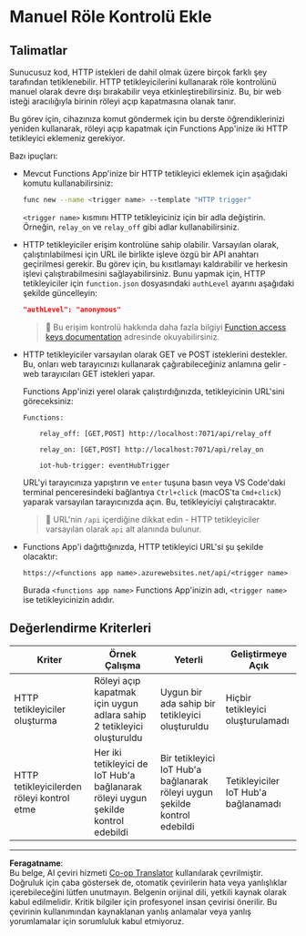 <!--
CO_OP_TRANSLATOR_METADATA:
{
  "original_hash": "c24b6e4d90501c9199f2ceb6a648a337",
  "translation_date": "2025-08-28T04:01:12+00:00",
  "source_file": "2-farm/lessons/5-migrate-application-to-the-cloud/assignment.md",
  "language_code": "tr"
}
-->
# Manuel Röle Kontrolü Ekle

## Talimatlar

Sunucusuz kod, HTTP istekleri de dahil olmak üzere birçok farklı şey tarafından tetiklenebilir. HTTP tetikleyicilerini kullanarak röle kontrolünü manuel olarak devre dışı bırakabilir veya etkinleştirebilirsiniz. Bu, bir web isteği aracılığıyla birinin röleyi açıp kapatmasına olanak tanır.

Bu görev için, cihazınıza komut göndermek için bu derste öğrendiklerinizi yeniden kullanarak, röleyi açıp kapatmak için Functions App'inize iki HTTP tetikleyici eklemeniz gerekiyor.

Bazı ipuçları:

* Mevcut Functions App'inize bir HTTP tetikleyici eklemek için aşağıdaki komutu kullanabilirsiniz:

    ```sh
    func new --name <trigger name> --template "HTTP trigger"
    ```

    `<trigger name>` kısmını HTTP tetikleyiciniz için bir adla değiştirin. Örneğin, `relay_on` ve `relay_off` gibi adlar kullanabilirsiniz.

* HTTP tetikleyiciler erişim kontrolüne sahip olabilir. Varsayılan olarak, çalıştırılabilmesi için URL ile birlikte işleve özgü bir API anahtarı geçirilmesi gerekir. Bu görev için, bu kısıtlamayı kaldırabilir ve herkesin işlevi çalıştırabilmesini sağlayabilirsiniz. Bunu yapmak için, HTTP tetikleyiciler için `function.json` dosyasındaki `authLevel` ayarını aşağıdaki şekilde güncelleyin:

    ```json
    "authLevel": "anonymous"
    ```

    > 💁 Bu erişim kontrolü hakkında daha fazla bilgiyi [Function access keys documentation](https://docs.microsoft.com/azure/azure-functions/functions-bindings-http-webhook-trigger?WT.mc_id=academic-17441-jabenn#authorization-keys) adresinde okuyabilirsiniz.

* HTTP tetikleyiciler varsayılan olarak GET ve POST isteklerini destekler. Bu, onları web tarayıcınızı kullanarak çağırabileceğiniz anlamına gelir - web tarayıcıları GET istekleri yapar.

    Functions App'inizi yerel olarak çalıştırdığınızda, tetikleyicinin URL'sini göreceksiniz:

    ```output
    Functions:

        relay_off: [GET,POST] http://localhost:7071/api/relay_off

        relay_on: [GET,POST] http://localhost:7071/api/relay_on

        iot-hub-trigger: eventHubTrigger
    ```

    URL'yi tarayıcınıza yapıştırın ve `enter` tuşuna basın veya VS Code'daki terminal penceresindeki bağlantıya `Ctrl+click` (macOS'ta `Cmd+click`) yaparak varsayılan tarayıcınızda açın. Bu, tetikleyiciyi çalıştıracaktır.

    > 💁 URL'nin `/api` içerdiğine dikkat edin - HTTP tetikleyiciler varsayılan olarak `api` alt alanında bulunur.

* Functions App'i dağıttığınızda, HTTP tetikleyici URL'si şu şekilde olacaktır:

    `https://<functions app name>.azurewebsites.net/api/<trigger name>`

    Burada `<functions app name>` Functions App'inizin adı, `<trigger name>` ise tetikleyicinizin adıdır.

## Değerlendirme Kriterleri

| Kriter | Örnek Çalışma | Yeterli | Geliştirmeye Açık |
| -------- | --------- | -------- | ----------------- |
| HTTP tetikleyiciler oluşturma | Röleyi açıp kapatmak için uygun adlara sahip 2 tetikleyici oluşturuldu | Uygun bir ada sahip bir tetikleyici oluşturuldu | Hiçbir tetikleyici oluşturulamadı |
| HTTP tetikleyicilerden röleyi kontrol etme | Her iki tetikleyici de IoT Hub'a bağlanarak röleyi uygun şekilde kontrol edebildi | Bir tetikleyici IoT Hub'a bağlanarak röleyi uygun şekilde kontrol edebildi | Tetikleyiciler IoT Hub'a bağlanamadı |

---

**Feragatname**:  
Bu belge, AI çeviri hizmeti [Co-op Translator](https://github.com/Azure/co-op-translator) kullanılarak çevrilmiştir. Doğruluk için çaba göstersek de, otomatik çevirilerin hata veya yanlışlıklar içerebileceğini lütfen unutmayın. Belgenin orijinal dili, yetkili kaynak olarak kabul edilmelidir. Kritik bilgiler için profesyonel insan çevirisi önerilir. Bu çevirinin kullanımından kaynaklanan yanlış anlamalar veya yanlış yorumlamalar için sorumluluk kabul etmiyoruz.